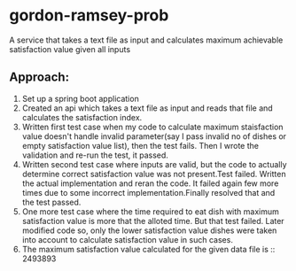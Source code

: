 # gordon-ramsey-prob
A service that takes a text file as input and calculates maximum achievable satisfaction value given all inputs

Approach:
---------------
1. Set up a  spring boot application
2. Created an api which takes a text file as input and reads that file and calculates the satisfaction index.
3. Written first test case when my code to calculate maximum staisfaction value doesn't handle invalid parameter(say I pass invalid no of dishes or empty satisfaction value list), then the test fails. Then I wrote the validation and re-run the test, it passed.
4. Written second test case where inputs are valid, but the code to actually determine correct satisfaction value was not present.Test failed. Written the actual implementation and reran the code. It failed again few more times due to some incorrect implementation.Finally resolved that and the test passed.
5. One more test case where the time required to eat dish with maximum satisfaction value is more that the alloted time. But that test failed. Later modified code so, only the lower satisfaction value dishes were taken into account to calculate satisfaction value in such cases.
6. The maximum satisfaction value calculated for the given data file is :: 2493893
